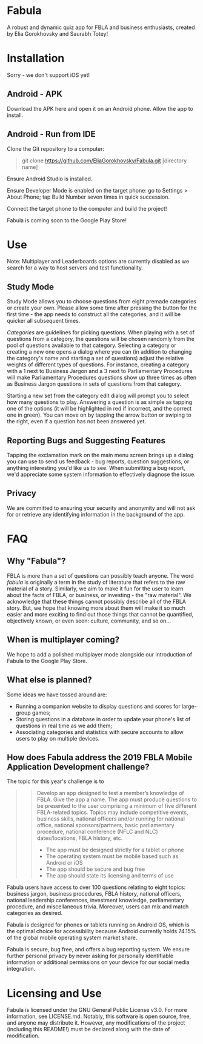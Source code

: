 # Fabula
A robust and dynamic quiz app for FBLA and business enthusiasts, created by Elia Gorokhovsky and Saurabh Totey!

# Installation
Sorry - we don't support iOS yet!

## Android - APK

Download the APK here and open it on an Android phone. Allow the app to install.

## Android - Run from IDE

Clone the Git repository to a computer: 
> git clone https://github.com/EliaGorokhovsky/Fabula.git [directory name]

Ensure Android Studio is installed.

Ensure Developer Mode is enabled on the target phone: go to Settings > About Phone; tap Build Number seven times in quick succession.

Connect the target phone to the computer and build the project! 


Fabula is coming soon to the Google Play Store!

# Use

Note: Multiplayer and Leaderboards options are currently disabled as we search for a way to host servers and test functionality.

## Study Mode

Study Mode allows you to choose questions from eight premade categories or create your own. Please allow some time after pressing the button for the first time - the app needs to construct all the categories, and it will be quicker all subsequent times.

*Categories* are guidelines for picking questions. When playing with a set of questions from a category, the questions will be chosen randomly from the pool of questions available to that category. Selecting a category or creating a new one opens a dialog where you can (in addition to changing the category's name and starting a set of questions) adjust the relative weights of different types of questions. For instance, creating a category with a 1 next to Business Jargon and a 3 next to Parliamentary Procedures will make Parliamentary Procedures questions show up three times as often as Business Jargon questions in sets of questions from that category. 

Starting a new set from the category edit dialog will prompt you to select how many questions to play. Answering a question is as simple as tapping one of the options (it will be highlighted in red if incorrect, and the correct one in green). You can move on by tapping the arrow button or swiping to the right, even if a question has not been answered yet. 

## Reporting Bugs and Suggesting Features

Tapping the exclamation mark on the main menu screen brings up a dialog you can use to send us feedback - bug reports, question suggestions, or anything interesting you'd like us to see. When submitting a bug report, we'd appreciate some system information to effectively diagnose the issue.

## Privacy

We are committed to ensuring your security and anonymity and will not ask for or retrieve any identifying information in the background of the app.

# FAQ

## Why "Fabula"?

FBLA is more than a set of questions can possibly teach anyone. The word _fabula_ is originally a term in the study of literature that refers to the raw material of a story. Similarly, we aim to make it fun for the user to learn about the facts of FBLA, or business, or investing - the "raw material". We acknowledge that these things cannot possibly describe all of the FBLA story. But, we hope that knowing more about them will make it so much easier and more exciting to find out those things that cannot be quantified, objectively known, or even seen: culture, community, and so on...

## When is multiplayer coming?

We hope to add a polished multiplayer mode alongside our introduction of Fabula to the Google Play Store. 

## What else is planned?

Some ideas we have tossed around are:
* Running a companion website to display questions and scores for large-group games;
* Storing questions in a database in order to update your phone's list of questions in real time as we add them;
* Associating categories and statistics with secure accounts to allow users to play on multiple devices.

## How does Fabula address the 2019 FBLA Mobile Application Development challenge?

The topic for this year's challenge is to 

> > Develop an app designed to test a member’s knowledge of FBLA.  Give the app a name.  The app must produce questions to be presented to the user comprising a minimum of five different FBLA-related topics. Topics may include competitive events, business skills, national officers and/or running for national office, national sponsors/partners, basic parliamentary procedure, national conference (NFLC and NLC) dates/locations, FBLA history, etc.
> > * The app must be designed strictly for a tablet or phone
> > * The operating system must be mobile based such as Android or iOS
> > * The app should be secure and bug free
> > * The app should state its licensing and terms of use

Fabula users have access to over 100 questions relating to eight topics: business jargon, business procedures, FBLA history, national officers, national leadership conferences, investment knowledge, parliamentary procedure, and miscellaneous trivia. Moreover, users can mix and match categories as desired.

Fabula is designed for phones or tablets running on Android OS, which is the optimal choice for accessibility because Android currently holds 74.15% of the global mobile operating system market share.

Fabula is secure, bug free, and offers a bug reporting system. We ensure further personal privacy by never asking for personally identifiable information or additional permissions on your device for our social media integration.

# Licensing and Use

Fabula is licensed under the GNU General Public License v3.0. For more information, see LICENSE.md. Notably, this software is open source, free, and anyone may distribute it. However, any modifications of the project (including this README!) must be declared along with the date of modification.
